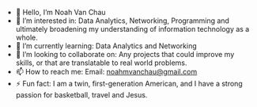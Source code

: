 - 👋 Hello, I’m Noah Van Chau
- 👀 I’m interested in:               Data Analytics, Networking, Programming and ultimately broadening my understanding of information technology as a whole.
- 🌱 I’m currently learning:          Data Analytics and Networking
- 💞️ I’m looking to collaborate on:   Any projects that could improve my skills, or that are translatable to real world problems.
- 📫 How to reach me:                 Email: noahmvanchau@gmail.com
- ⚡ Fun fact:                        I am a twin, first-generation American, and I have a strong passion for basketball, travel and Jesus.

<!---
Nvanchau02/Nvanchau02 is a ✨ special ✨ repository because its `README.md` (this file) appears on your GitHub profile.
You can click the Preview link to take a look at your changes.
--->
